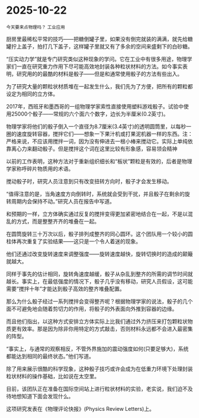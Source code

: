 # 2025-10-22

`今天要来点物理吗？` `工业应用` 

厨房里最稀松平常的技巧——把糖倒罐子里，如果没有倒完就装的满满，就先给糖罐拧上盖子，拍打几下盖子，这样罐子里就又有了多余的空间来盛剩下的白砂糖。

“压实动力学”就是专门研究类似这种现象的学问。它在工业中有很多用途，物理学家们一直在研究重力作用下尽可能高效地封装各种粒状材料的方法。如今事实表明，研究用的的最酷的材料是骰子——但是和通常使用骰子的方法有些出入。

为了研究大量的颗粒状材质堆在一起发生什么，我们先为了方便，把所有的颗粒都设定为相同的立方体。

2017年，西班牙和墨西哥的一组物理学家索性直接使用塑料游戏骰子。试验中使用25000个骰子——常规的六个面六个数字，边长为半厘米(0.2英寸)。

物理学家将他们的骰子倒入一个直径为8.7厘米(3.4英寸)的透明圆筒里，以每秒一圈的速度旋转容器，搅拌它们——想象一下果汁机或打果泥机器一样的东西。注：严格来说，不应该用搅拌一词，因为没有伸进去一根小棒来搅动它。实际上单纯依靠离心力来翻动骰子。但是搅拌这个词在这里比较有形象感，容易领会精神

以前的工作表明，这种方法对于重新组织细长和“板状”颗粒是有效的，后者是物理学家称呼碎片物质用的术语。

搅动骰子时，研究人员注意到只有改变扭转方向时，骰子才会发生移动。

“值得注意的是，当角速度方向倒转时，系统就会受到干扰，并且骰子在剩余的旋转周期内会保持不动。”研究人员在报告中写道。

和预期的一样，立方体确实通过反复的搅拌变得更加紧密地结合在一起，不是以混乱的方式，而是整整齐齐的堆叠在一起。

在圆筒旋转三十万次以后，骰子排列成整齐的同心圆环。这个团队用一个较小的圆柱体再次重复了实验结果——这只是一个令人着迷的现象。

他们还通过改变旋转速度来调整强度——旋转速度越快，旋转切换时的造成的颠簸就越大。

同样于事先的估计相同，旋转角速度越缓，骰子从杂乱到整齐的所需的调节时间就越长。事实上，在最低强度的情况下，骰子几乎没有移动，研究人员假设，这可能需要“搅拌十年”才能达到骰子高效的整齐堆叠配置。

那么为什么骰子经过一系列搅拌会变得整齐呢？根据物理学家的说法，骰子的几个面不可避免地会随着剪切力的作用，将骰子的外表面向外推到容器的边缘。

而且他们指出，以这种方式安排立方体实际上比我们通过外力挤压来打包颗粒状物质更有效率。那是因为除非你用特定的方式敲击，否则材料永远都不会进入最密集的阵型。

“事实上，与通常的观察相反，不管外界施加的震动强度如何(只要足够大)，系统都能达到相同的最终状态。”他们写道。

除了用来展示很酷的科学现象，这种骰子技巧或许会成为在低重力环境下处理封装粒状材料的操作基础，比如说在太空里。

目前，该团队正在准备在国际空间站上进行粒状材料的实验，老实说，我们迫不及待地想知道下面会发现什么。

这项研究发表在《物理评论快报》(Physics Review Letters)上。
